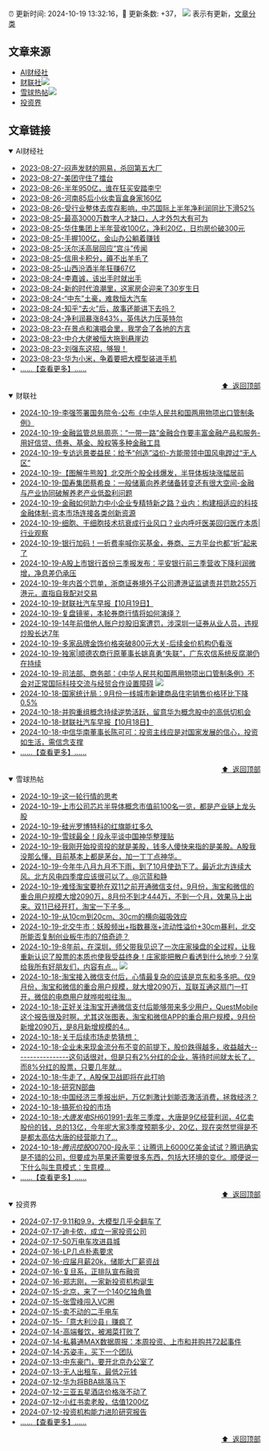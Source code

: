 ##

:alarm_clock: 更新时间: 2024-10-19 13:32:16，:rocket: 更新条数: +37， ![](/assets/dot.png) 表示有更新，[文章分类](/TAGS.md)

## 文章来源

- [AI财经社](#ai财经社)  
- [财联社](#财联社)![](/assets/dot.png)   
- [雪球热帖](#雪球热帖)![](/assets/dot.png)   
- [投资界](#投资界)  

## 文章链接

<details open>
<summary id="ai财经社">
 AI财经社
</summary>


- [2023-08-27-闷声发财的网易，杀回第五大厂](https://www.aicaijing.com.cn/article/18610)  
- [2023-08-27-美团守住了擂台](https://www.aicaijing.com.cn/article/18611)  
- [2023-08-26-半年950亿，谁在狂买安踏李宁](https://www.aicaijing.com.cn/article/18607)  
- [2023-08-26-河南85后小伙卖盲盒身家160亿](https://www.aicaijing.com.cn/article/18608)  
- [2023-08-26-受行业整体去库存影响，中芯国际上半年净利润同比下滑52%](https://www.aicaijing.com.cn/article/18609)  
- [2023-08-25-最高3000万数字人才缺口，人才外包大有可为](https://www.aicaijing.com.cn/article/18601)  
- [2023-08-25-华住集团上半年营收100亿，净利20亿，日均房价破300元](https://www.aicaijing.com.cn/article/18602)  
- [2023-08-25-手握100亿，金山办公躺着赚钱](https://www.aicaijing.com.cn/article/18603)  
- [2023-08-25-沃尔沃高层回应“宫斗”传闻](https://www.aicaijing.com.cn/article/18604)  
- [2023-08-25-信用卡积分，薅不出羊毛了](https://www.aicaijing.com.cn/article/18605)  
- [2023-08-25-山西汾酒半年狂赚67亿](https://www.aicaijing.com.cn/article/18606)  
- [2023-08-24-李嘉诚，该出手时就出手](https://www.aicaijing.com.cn/article/18596)  
- [2023-08-24-新的时代浪潮里，这家房企迎来了30岁生日](https://www.aicaijing.com.cn/article/18597)  
- [2023-08-24-“中东”土豪，难救恒大汽车](https://www.aicaijing.com.cn/article/18598)  
- [2023-08-24-知乎“去火”后，故事还能讲下去吗？](https://www.aicaijing.com.cn/article/18599)  
- [2023-08-24-净利润暴涨843%，英伟达力压英特尔](https://www.aicaijing.com.cn/article/18600)  
- [2023-08-23-在景点和演唱会里，我学会了各地的方言](https://www.aicaijing.com.cn/article/18591)  
- [2023-08-23-中介大佬被恒大拖到悬崖边](https://www.aicaijing.com.cn/article/18592)  
- [2023-08-23-刘强东这招，够狠！](https://www.aicaijing.com.cn/article/18593)  
- [2023-08-23-华为小米，争着要把大模型装进手机](https://www.aicaijing.com.cn/article/18594)  
- [......【查看更多】......](/details/AI财经社.md)

<div align="right"><a href="#文章来源">⬆ &nbsp;返回顶部</a></div>
</details>

<details open>
<summary id="财联社">
 财联社
</summary>


- [2024-10-19-李强签署国务院令-公布《中华人民共和国两用物项出口管制条例》](https://www.cls.cn/detail/1830956)  
- [2024-10-19-金融监管总局周亮：“一带一路”金融合作要丰富金融产品和服务-用好信贷、债券、基金、股权等多种金融工具](https://www.cls.cn/detail/1830927)  
- [2024-10-19-专访远景娄益民：给予“创造”溢价-方能带领中国风电蹚过“无人区”](https://www.cls.cn/detail/1830784)  
- [2024-10-19-【图解牛熊股】北交所个股全线爆发，半导体板块涨幅居前](https://www.cls.cn/detail/1830887)  
- [2024-10-19-国寿集团蔡希良：一般储蓄向养老储备转变还有很大空间-金融与产业协同破解养老产业低盈利问题](https://www.cls.cn/detail/1830839)  
- [2024-10-19-金融如何助力中小企业专精特新之路？业内：构建相适应的科技金融体制-资本市场连接各类创新资源](https://www.cls.cn/detail/1830793)  
- [2024-10-19-细胞、干细胞技术抗衰成行业风口？业内呼吁医美回归医疗本质|行业观察](https://www.cls.cn/detail/1830816)  
- [2024-10-19-银行加码！一折费率喊你买基金，券商、三方平台也都“折”起来了](https://www.cls.cn/detail/1830748)  
- [2024-10-19-A股上市银行首份三季报发布：平安银行前三季营收下降利润微增，净息差仍承压](https://www.cls.cn/detail/1830746)  
- [2024-10-19-年内首个罚单，浙商证券境外子公司遭港证监谴责并罚款255万港元，直指自我配对交易](https://www.cls.cn/detail/1830755)  
- [2024-10-19-财联社汽车早报【10月19日】](https://www.cls.cn/detail/1830761)  
- [2024-10-19-复盘镜鉴，本轮券商行情将如何演绎？](https://www.cls.cn/detail/1830791)  
- [2024-10-19-14年前借他人账户炒股旧案遭罚，涉深圳一证券从业人员，违规炒股长达7年](https://www.cls.cn/detail/1830872)  
- [2024-10-19-多家品牌金饰价格突破800元大关-后续金价机构仍看涨](https://www.cls.cn/detail/1830882)  
- [2024-10-19-独家|顺德农商行原董事长姚真勇“失联”，广东农信系统反腐潮仍在持续](https://www.cls.cn/detail/1830950)  
- [2024-10-19-司法部、商务部：《中华人民共和国两用物项出口管制条例》不会对正常国际科技交流与经贸合作设置障碍](https://www.cls.cn/detail/1830983) ![](/assets/new.png)  
- [2024-10-18-国家统计局：9月份一线城市新建商品住宅销售价格环比下降0.5%](https://www.cls.cn/detail/1829452)  
- [2024-10-18-并购重组概念持续逆势活跃，留意华为概念股中的高低切机会](https://www.cls.cn/detail/1829420)  
- [2024-10-18-财联社汽车早报【10月18日】](https://www.cls.cn/detail/1829392)  
- [2024-10-18-中信华南董事长陈可可：投资主线应是对国家发展的信心，投资如生活，需信念支撑](https://www.cls.cn/detail/1829401)  
- [......【查看更多】......](/details/财联社.md)

<div align="right"><a href="#文章来源">⬆ &nbsp;返回顶部</a></div>
</details>

<details open>
<summary id="雪球热帖">
 雪球热帖
</summary>


- [2024-10-19-这一轮行情的思考](https://xueqiu.com/1553799558/308693410)  
- [2024-10-19-上市公司芯片半导体概念市值前100名一览，都是产业链上龙头股](https://xueqiu.com/4203312072/308693261)  
- [2024-10-19-硅光罗博特科的红旗能扛多久](https://xueqiu.com/5672579962/308696022)  
- [2024-10-19-雪球最全！段永平谈中国神华整理贴](https://xueqiu.com/8959246745/308695442)  
- [2024-10-19-我刚开始投资投的就是美股，钱多人傻快来指的是美股。A股我没那么懂，目前基本上都是茅台，加一丁丁点神华。](https://xueqiu.com/1247347556/308687672)  
- [2024-10-19-今年牛八月九月不下雨，到了10月使劲下了。最近北方连续大风。北方风电四季度应该很可以了。@沉蓝和静](https://xueqiu.com/2241249492/308685450)  
- [2024-10-19-难怪淘宝要抢在双11之前开通微信支付，9月份，淘宝和微信的重合用户规模大增2090万，8月份不到才444万，不到一个月，效果马上出来。双11已经开打，淘宝一下子多...](https://xueqiu.com/9243653052/308699928)  
- [2024-10-19-从10cm到20cm、30cm的横向磁吸效应](https://xueqiu.com/3638360312/308703642)  
- [2024-10-19-北交牛市：妖股频出+指数暴涨+流动性溢价+30cm暴利，北交所能否复制创业板牛市的7倍奇迹？](https://xueqiu.com/2077043923/308698978)  
- [2024-10-19-8年前，在深圳，师父带我见识了一次庄家操盘的全过程，让我重新认识了股票的本质也使我受益终身！庄家能把散户看透到什么地步？分享给我所有好朋友们，内容有点...](https://xueqiu.com/1461471898/308707530) ![](/assets/new.png)  
- [2024-10-18-淘宝接入微信支付后，心情最复杂的应该是京东和多多吧。仅9月份，淘宝和微信的重合用户规模，就大增2090万，互联互通这扇门一打开，微信的电商用户就哗啦啦往淘...](https://xueqiu.com/3721066380/308643944)  
- [2024-10-18-正好关注淘宝开通微信支付后能够带来多少用户，QuestMobile这个报告很及时啊，尤其这张图表，淘宝和微信APP的重合用户规模，9月份新增2090万，是8月新增规模的4...](https://xueqiu.com/7318086163/308628510)  
- [2024-10-18-关于后续市场走势猜想：](https://xueqiu.com/7860276567/308625545)  
- [2024-10-18-企业未来现金流分布不变的前提下，股价跌得越多，收益越大-----------------这句话很对，但是只有2%分红的企业，等待时间就太长了，而8%分红的股票，只要几年就...](https://xueqiu.com/8790885129/308527297)  
- [2024-10-18-牛走了，A股保卫战即将在此打响](https://xueqiu.com/9333565636/308534656)  
- [2024-10-18-研究N部曲](https://xueqiu.com/7123126150/308553800)  
- [2024-10-18-中国经济三季报出炉，万亿刺激计划能否激活消费，拯救经济？](https://xueqiu.com/5773569265/308557311)  
- [2024-10-18-搞死价投的市场](https://xueqiu.com/2241249492/308524162)  
- [2024-10-18-$大唐发电SH601991$-去年三季度，大唐是9亿经营利润，4亿卖股份的钱，总的13亿，今年呢大家3季度预期多少，20亿，现在突然觉得是不是都太高估大唐的经营能力了...](https://xueqiu.com/2889058130/308651140)  
- [2024-10-18-$腾讯控股00700$-段永平：让腾讯上6000亿美金试试？腾讯确实是不错的公司，但要成为苹果还需要很多东西，包括大环境的变化。顺便说一下什么叫生意模式：生意模...](https://xueqiu.com/5842658502/308632794)  
- [......【查看更多】......](/details/雪球热帖.md)

<div align="right"><a href="#文章来源">⬆ &nbsp;返回顶部</a></div>
</details>

<details open>
<summary id="投资界">
 投资界
</summary>


- [2024-07-17-9.11和9.9，大模型几乎全翻车了](https://posts.careerengine.us/p/6697778c44726b29bffa3a09)  
- [2024-07-17-迪卡侬，成立一家投资公司](https://posts.careerengine.us/p/6697778c44726b29bffa3a01)  
- [2024-07-17-50万电车攻进县城](https://posts.careerengine.us/p/6697779c831e1d29eea44253)  
- [2024-07-16-LP几点朴素要求](https://posts.careerengine.us/p/669636a8720ed522248054dc)  
- [2024-07-16-应届月薪20k，储能大厂薪资战](https://posts.careerengine.us/p/669636a8720ed522248054d4)  
- [2024-07-16-复旦系，正排队宣布融资](https://posts.careerengine.us/p/66963699cb38e136a496986c)  
- [2024-07-16-郑志刚，一家新投资机构诞生](https://posts.careerengine.us/p/66963699cb38e136a4969874)  
- [2024-07-15-北京，来了一个140亿独角兽](https://posts.careerengine.us/p/6694db59a0c3ac562b61f9af)  
- [2024-07-15-张雪峰闯入VC圈](https://posts.careerengine.us/p/6694db59a0c3ac562b61f9b7)  
- [2024-07-15-卖不动的二手电车](https://posts.careerengine.us/p/6694db6836b2f1565d9b541a)  
- [2024-07-15-「意大利沙县」赚疯了](https://posts.careerengine.us/p/6694db6836b2f1565d9b5422)  
- [2024-07-14-高端餐饮，被湘菜打败了](https://posts.careerengine.us/p/6693862333c6e710d0bf9dc4)  
- [2024-07-14-私募通MAX数据周报：本周投资、上市和并购共72起事件](https://posts.careerengine.us/p/6693862333c6e710d0bf9dcc)  
- [2024-07-14-苏姿丰，买下一个团队](https://posts.careerengine.us/p/6693861481427510b2b9c123)  
- [2024-07-13-中东豪门，要开北京办公室了](https://posts.careerengine.us/p/66922794a876f80d113b51fe)  
- [2024-07-13-无人出租车，最低2元钱](https://posts.careerengine.us/p/669227b82202ae0dfac5d713)  
- [2024-07-12-华为将BBA挑落马下](https://posts.careerengine.us/p/6690a6c68082df14ead7eaac)  
- [2024-07-12-三亚五星酒店价格涨不动了](https://posts.careerengine.us/p/6690a6c68082df14ead7eaa4)  
- [2024-07-12-小红书卖老股，估值1200亿](https://posts.careerengine.us/p/6690a6b756b00014bcc00e8f)  
- [2024-07-12-投资机构能力进阶研究报告](https://posts.careerengine.us/p/6690a6b756b00014bcc00e87)  
- [......【查看更多】......](/details/投资界.md)

<div align="right"><a href="#文章来源">⬆ &nbsp;返回顶部</a></div>
</details>
